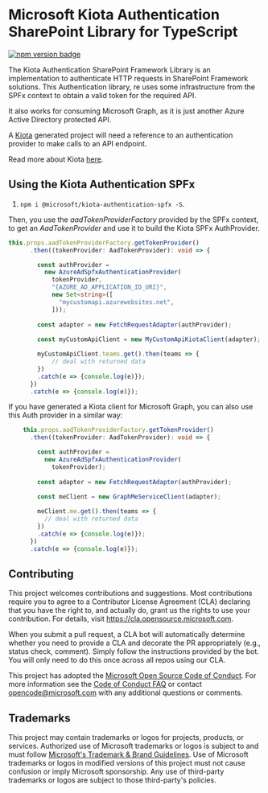 # Microsoft Kiota Authentication SharePoint Library for TypeScript

[![npm version badge](https://img.shields.io/npm/v/@microsoft/kiota-authentication-spfx?color=blue)](https://www.npmjs.com/package/@microsoft/kiota-authentication-spfx)

The Kiota Authentication SharePoint Framework Library is an implementation to authenticate HTTP requests in SharePoint Framework solutions. This Authentication library, re uses some infrastructure from the SPFx context to obtain a valid token for the required API.

It also works for consuming Microsoft Graph, as it is just another Azure Active Directory protected API.

A [Kiota](https://github.com/microsoft/kiota) generated project will need a reference to an authentication provider to make calls to an API endpoint.

Read more about Kiota [here](https://microsoft.github.io/kiota).

## Using the Kiota Authentication SPFx

1. `npm i @microsoft/kiota-authentication-spfx -S`.

Then, you use the _aadTokenProviderFactory_ provided by the SPFx context, to get an _AadTokenProvider_ and use it to build the Kiota SPFx AuthProvider.

```ts
this.props.aadTokenProviderFactory.getTokenProvider()
      .then((tokenProvider: AadTokenProvider): void => {

        const authProvider =
          new AzureAdSpfxAuthenticationProvider(
            tokenProvider, 
            "{AZURE_AD_APPLICATION_ID_URI}",
            new Set<string>([
              "mycustomapi.azurewebsites.net",              
            ]));
        
        const adapter = new FetchRequestAdapter(authProvider);
        
        const myCustomApiClient = new MyCustomApiKiotaClient(adapter);

        myCustomApiClient.teams.get().then(teams => {
            // deal with returned data
        })
        .catch(e => {console.log(e)});
      })
      .catch(e => {console.log(e)});
```

If you have generated a Kiota client for Microsoft Graph, you can also use this Auth provider in a similar way:

```ts
    this.props.aadTokenProviderFactory.getTokenProvider()
      .then((tokenProvider: AadTokenProvider): void => {

        const authProvider =
          new AzureAdSpfxAuthenticationProvider(
            tokenProvider);
        
        const adapter = new FetchRequestAdapter(authProvider);
        
        const meClient = new GraphMeServiceClient(adapter);

        meClient.me.get().then(teams => {
          // deal with returned data
        })
        .catch(e => {console.log(e)});
      })
      .catch(e => {console.log(e)});
```

## Contributing

This project welcomes contributions and suggestions.  Most contributions require you to agree to a
Contributor License Agreement (CLA) declaring that you have the right to, and actually do, grant us
the rights to use your contribution. For details, visit <https://cla.opensource.microsoft.com>.

When you submit a pull request, a CLA bot will automatically determine whether you need to provide
a CLA and decorate the PR appropriately (e.g., status check, comment). Simply follow the instructions
provided by the bot. You will only need to do this once across all repos using our CLA.

This project has adopted the [Microsoft Open Source Code of Conduct](https://opensource.microsoft.com/codeofconduct/).
For more information see the [Code of Conduct FAQ](https://opensource.microsoft.com/codeofconduct/faq/) or
contact [opencode@microsoft.com](mailto:opencode@microsoft.com) with any additional questions or comments.

## Trademarks

This project may contain trademarks or logos for projects, products, or services. Authorized use of Microsoft
trademarks or logos is subject to and must follow
[Microsoft's Trademark & Brand Guidelines](https://www.microsoft.com/en-us/legal/intellectualproperty/trademarks/usage/general).
Use of Microsoft trademarks or logos in modified versions of this project must not cause confusion or imply Microsoft sponsorship.
Any use of third-party trademarks or logos are subject to those third-party's policies.
